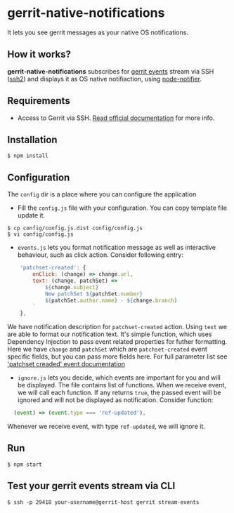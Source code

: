 # gerrit-native-notifications

It lets you see gerrit messages as your native OS notifications.

## How it works?

**gerrit-native-notifications** subscribes for 
[gerrit events](https://gerrit-review.googlesource.com/Documentation/cmd-stream-events.html) 
stream via SSH 
([ssh2](https://github.com/mscdex/ssh2)) 
and displays it as OS native notifiaction, using 
[node-notifier](https://github.com/mikaelbr/node-notifier/).

## Requirements

- Access to Gerrit via SSH. [Read official documentation](https://gerrit-review.googlesource.com/Documentation/cmd-stream-events.html#_access) for more info.

## Installation

```
$ npm install
```

## Configuration

The `config` dir is a place where you can configure the application

- Fill the `config.js` file with your configuration. You can copy template file update it.

```
$ cp config/config.js.dist config/config.js
$ vi config/config.js
```
- `events.js` lets you format notification message as well as interactive behaviour, such as click action.
Consider following entry:
```js
    'patchset-created': {
        onClick: (change) => change.url,
        text: (change, patchSet) => `
            ${change.subject}
            New patchSet ${patchSet.number}
            ${patchSet.author.name} - ${change.branch}
        `
    },

```

We have notification description for `patchset-created` action. 
Using `text` we are able to format our notification text. It's simple function, which uses Dependency Injection to pass event related properties for futher formatting. Here we have `change` and `patchSet` which are `patchset-created` event specific fields, but you can pass more fields here. For full parameter list see ['patchset creaded' event documentation](https://gerrit-review.googlesource.com/Documentation/cmd-stream-events.html#_patchset_created)

- `ignore.js` lets you decide, which events are important for you and will be displayed. The file contains list of functions. When we receive event, we will call each function. If any returns `true`, the passed event will be ignored and will not be displayed as notification. Consider function:

```js
  (event) => (event.type === 'ref-updated'),
```
Whenever we receive event, with type `ref-updated`, we will ignore it.
## Run

```
$ npm start
```

## Test your gerrit events stream via CLI
```
$ ssh -p 29418 your-username@gerrit-host gerrit stream-events
```